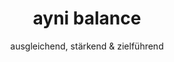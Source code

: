 ---
title: ayni balance
subtitle: ausgleichend, stärkend & zielführend
seoTitle: Balance mit Ayurveda in Basel
seoDescription: Entdecken Sie ayni balance für ganzheitliche Lösungen bei stressbedingten Beschwerden und Burnout in Basel. Wir bieten individuelle Therapiepläne, Stressbewältigungsstrategien, Achtsamkeitstraining und Ayurvedische Massagen. Erstgespräch ab 150 CHF. Krankenkassen-akzeptiert. Finden Sie Ihre innere Balance heute.
seoKeywords: ayni balance, Stressbewältigung, Burnout, Resilienz, Achtsamkeit, Mentaltraining, Stressmanagement
publishedAt: 2023-02-01T14:00:32.566Z
block1: |
  Ganzheitliche Lösungswege für stressbedingte Beschwerden und Burnout.

  > Balance findet man irgendwo in der Mitte

  Erlerne Stress abzubauen, Stressbewältigungsstrategien im Alltag ein- und umzusetzen und kraftvoller zu werden.

  *ayni balance* ist für dich, wenn:

  - du deinen Energiehaushalt in Balance bringen möchtest
  - du dich beweglicher und ausgeglichener fühlen möchtest
  - dein Stresslevel steigt und du nicht weisst wie du das ändern kannst
boxHeadline: Angebot
boxContent: |
  - Identifikation körperliche Vitalität, mentale Belastbarkeit und Stressoren
  - Entwicklung Stressbewältigungsstrategien, Ressourcenmanagement (Ojas) und Aufbau Resilienz
  - Meditation, Achtsamkeitstraining
  - Progressive Muskelrelaxation (PMR) nach Edmond Jacobson und Atemtechniken aus dem Yoga
  - Ayurvedische Massagen [mehr erfahren](/informationen/ayurveda-massagen)
block2: |
  ## Ablauf
  
  In einem ersten Gespräch wird eine umfassende Befunderhebung durchgeführt. Basierend auf der individuellen Situation und Themen auf körperlicher, mentaler und emotionaler Ebene wird die Zielvereinbarung / der Therapieplan erstellt. Im Laufe des Behandlungszyklus wirken die positiven Änderungen im Innen wie im Aussen und verankern sich so in der Routine im Alltag.

  ## Dauer & Kosten

  - Erstgespräch Thema Zieldefinition / Befunderhebung 90 Minuten
  - Coaching / Beratungssitzung je nach Thema / Bereich und Bedarf 60 bis 120 Minuten
  - Jeder Therapiesitzung geht ein kurzer Check-in voran
  - Stundensatz *150 CHF* bis *180 CHF* je nach Behandlungsform / Materialeinsatz
  - Die meisten Krankenkassen übernehmen über die Zusatzversicherung einen Teil der Behandlungskosten. 
  
  Ich bin beim EMR [Erfahrungsmedizinisches Register](https://emr.ch/therapeut/silvia.ferlito/) mit der Methode *Nr. 57 - Ayurveda-Ernährung und -Massage* registriert.  
  Meine ZSR-Nr. lautet *F459364*. 
   
  ![EMR Logo](/images/emr-logo-color.svg)
---
